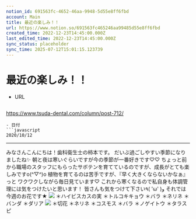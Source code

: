 ```yaml
---
notion_id: 691563fc-4652-46aa-9948-5d55e8ff6fbd
account: Main
title: 最近の楽しみ！！
url: https://www.notion.so/691563fc465246aa99485d55e8ff6fbd
created_time: 2022-12-23T14:45:00.000Z
last_edited_time: 2022-12-23T14:45:00.000Z
sync_status: placeholder
sync_time: 2025-07-12T15:01:15.123739
---
```

# 最近の楽しみ！！

- URL
  ```javascript
https://www.tsuda-dental.com/column/post-712/
  ```
- 日付
  ```javascript
2020/10/12
  ```
---
みなさんこんにちは！歯科衛生士の柿本です。
だいぶ過ごしやすい季節になりましたね✨
朝と夜は寒いぐらいですが今の季節が一番好きです♡♡
ちょっと前から職場のスタッフにもらったサボテンを育てているのですが、成長がとても楽しみですo(^▽^)o
植物を育てるのは苦手ですが、『早く大きくならないかなぁ』っと
ワクワクしながら毎日見ています♡
これから寒くなるので私自身も体調管理には気をつけたいと思います！
皆さんも気をつけて下さい٩( 'ω' )و
それでは今週のお花です★
![](https://www.tsuda-dental.com/column/_data/contribute/images/712_1_18.jpg)
＊ハイビスカスの実
＊トルコキキョウ
＊バラ
＊ネリネ
＊バンダ
＊ダリア
![](https://www.tsuda-dental.com/column/_data/contribute/images/712_1_19.jpg)
＊切花
＊ネリネ
＊コスモス
＊バラ
＊ノゲイトウ
＊タラスピ